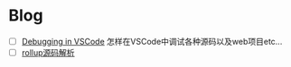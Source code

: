 # Blog

- [ ] [Debugging in VSCode](./learn-debugging-in-vscode.md)
怎样在VSCode中调试各种源码以及web项目etc...
- [ ] [rollup源码解析](./rollup-source-code.md)